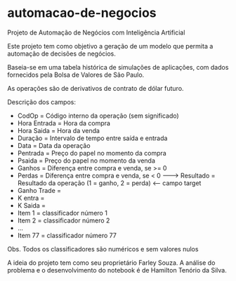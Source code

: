 # automacao-de-negocios
Projeto de Automação de Negócios com Inteligência Artificial

Este projeto tem como objetivo a geração de um modelo que permita a automação de decisões de negócios.

Baseia-se em uma tabela histórica de simulações de aplicações, com dados fornecidos pela Bolsa de Valores de São Paulo.

As operações são de derivativos de contrato de dólar futuro.

Descrição dos campos:

- CodOp = Código interno da operação (sem significado)
- Hora Entrada = Hora da compra
- Hora Saida = Hora da venda
- Duração = Intervalo de tempo entre saída e entrada
- Data = Data da operação
- Pentrada = Preço do papel no momento da compra
- Psaida = Preço do papel no momento da venda
- Ganhos = Diferença entre compra e venda, se >= 0
- Perdas = Diferença entre compra e venda, se < 0
---> Resultado = Resultado da operação (1 = ganho, 2 = perda) <-- campo target
- Ganho Trade =
- K entra =
- K Saida =
- Item 1 = classificador número 1
- Item 2 = classificador número 2
- ...
- Item 77 = classificador número 77

Obs. Todos os classificadores são numéricos e sem valores nulos

A ideia do projeto tem como seu proprietário Farley Souza. A análise do problema e o desenvolvimento do notebook é de Hamilton Tenório da Silva.
